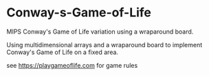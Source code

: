 # Conway-s-Game-of-Life
MIPS Conway's Game of Life variation using a wraparound board.

Using multidimensional arrays and a wraparound board to implement Conway's Game of Life on a fixed area.

see https://playgameoflife.com for game rules
